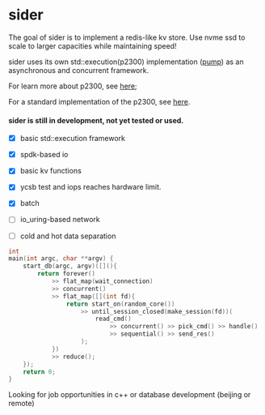# sider

The goal of sider is to implement a redis-like kv store. Use nvme ssd to scale to larger capacities while maintaining speed!

sider uses its own std::execution(p2300) implementation ([pump](https://github.com/cpporhair/sider/tree/main/sider/pump)) as an asynchronous and concurrent framework.

For learn more about p2300, see [here](https://github.com/brycelelbach/wg21_p2300_execution); 

For a standard implementation of the p2300, see  [here](https://github.com/NVIDIA/stdexec).

#### **sider is still in development, not yet tested or used.**

- [x] basic std::execution framework
- [x] spdk-based io
- [x] basic kv functions
- [x] ycsb test and iops reaches hardware limit.
- [x] batch
- [ ] io_uring-based network
- [ ] cold and hot data separation


```c++
int
main(int argc, char **argv) {
    start_db(argc, argv)([](){
        return forever()
            >> flat_map(wait_connection)
            >> concurrent()
            >> flat_map([](int fd){
                return start_on(random_core())
                    >> until_session_closed(make_session(fd))(
                        read_cmd()
                            >> concurrent() >> pick_cmd() >> handle()
                            >> sequential() >> send_res()
                    );
            })
            >> reduce();
    });
    return 0;
}
```

Looking for job opportunities in c++ or database development (beijing or remote)
